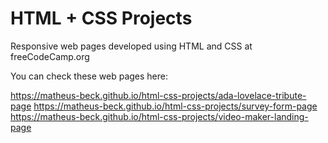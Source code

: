 # HTML + CSS Projects

Responsive web pages developed using HTML and CSS at freeCodeCamp.org

You can check these web pages here: 

https://matheus-beck.github.io/html-css-projects/ada-lovelace-tribute-page
https://matheus-beck.github.io/html-css-projects/survey-form-page
https://matheus-beck.github.io/html-css-projects/video-maker-landing-page
